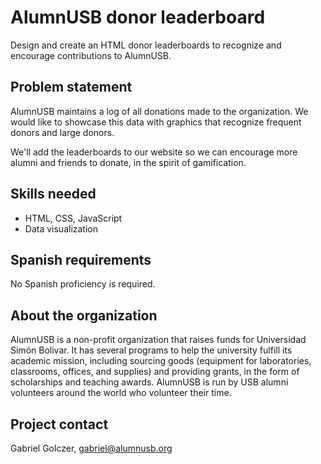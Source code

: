 # AlumnUSB donor leaderboard
Design and create an HTML donor leaderboards to recognize and encourage contributions to AlumnUSB.

## Problem statement
AlumnUSB maintains a log of all donations made to the organization. We would like to showcase this data with graphics that recognize frequent donors and large donors.

We'll add the leaderboards to our website so we can encourage more alumni and friends to donate, in the spirit of gamification.

## Skills needed
- HTML, CSS, JavaScript
- Data visualization

## Spanish requirements
No Spanish proficiency is required.

## About the organization
AlumnUSB is a non-profit organization that raises funds for Universidad Simón Bolivar. It has several programs to help the university fulfill its academic mission, including sourcing goods (equipment for laboratories, classrooms, offices, and supplies) and providing grants, in the form of scholarships and teaching awards. AlumnUSB is run by USB alumni volunteers around the world who volunteer their time.

## Project contact
Gabriel Golczer, gabriel@alumnusb.org
